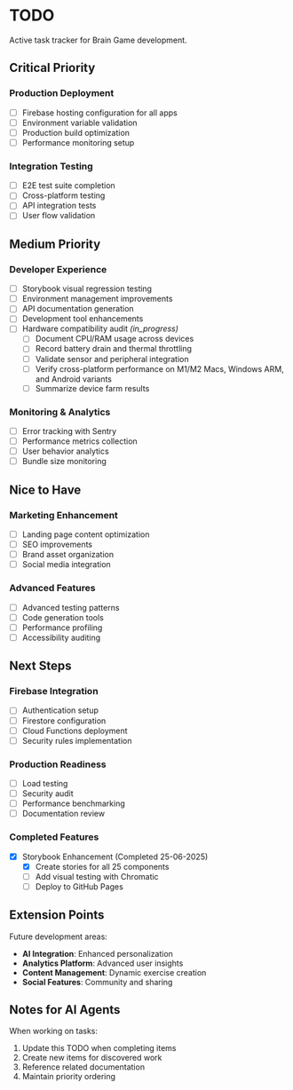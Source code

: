 # TODO

Active task tracker for Brain Game development.

## Critical Priority

### Production Deployment
- [ ] Firebase hosting configuration for all apps
- [ ] Environment variable validation
- [ ] Production build optimization
- [ ] Performance monitoring setup

### Integration Testing
- [ ] E2E test suite completion
- [ ] Cross-platform testing
- [ ] API integration tests
- [ ] User flow validation

## Medium Priority

### Developer Experience
- [ ] Storybook visual regression testing
- [ ] Environment management improvements
- [ ] API documentation generation
- [ ] Development tool enhancements
- [ ] Hardware compatibility audit *(in_progress)*
  - [ ] Document CPU/RAM usage across devices
  - [ ] Record battery drain and thermal throttling
  - [ ] Validate sensor and peripheral integration
  - [ ] Verify cross-platform performance on M1/M2 Macs, Windows ARM, and Android variants
  - [ ] Summarize device farm results

### Monitoring & Analytics
- [ ] Error tracking with Sentry
- [ ] Performance metrics collection
- [ ] User behavior analytics
- [ ] Bundle size monitoring

## Nice to Have

### Marketing Enhancement
- [ ] Landing page content optimization
- [ ] SEO improvements
- [ ] Brand asset organization
- [ ] Social media integration

### Advanced Features
- [ ] Advanced testing patterns
- [ ] Code generation tools
- [ ] Performance profiling
- [ ] Accessibility auditing

## Next Steps

### Firebase Integration
- [ ] Authentication setup
- [ ] Firestore configuration
- [ ] Cloud Functions deployment
- [ ] Security rules implementation

### Production Readiness
- [ ] Load testing
- [ ] Security audit
- [ ] Performance benchmarking
- [ ] Documentation review

### Completed Features
- [x] Storybook Enhancement (Completed 25-06-2025)
  - [x] Create stories for all 25 components
  - [ ] Add visual testing with Chromatic
  - [ ] Deploy to GitHub Pages

## Extension Points

Future development areas:
- **AI Integration**: Enhanced personalization
- **Analytics Platform**: Advanced user insights
- **Content Management**: Dynamic exercise creation
- **Social Features**: Community and sharing

## Notes for AI Agents

When working on tasks:
1. Update this TODO when completing items
2. Create new items for discovered work
3. Reference related documentation
4. Maintain priority ordering